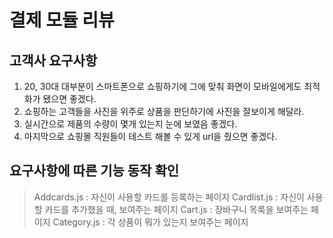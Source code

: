 # 결제 모듈 리뷰

## 고객사 요구사항
1. 20, 30대 대부분이 스마트폰으로 쇼핑하기에 그에 맞춰 화면이 모바일에게도 최적화가 됐으면 좋겠다.
2. 쇼핑하는 고객들을 사진을 위주로 상품을 판단하기에 사진을 잘보이게 해달라.
3. 실시간으로 제품의 수량이 몇개 있는지 눈에 보였음 좋겠다.
4. 마지막으로 쇼핑몰 직원들이 테스트 해볼 수 있게 url을 줬으면 좋겠다.


## 요구사항에 따른 기능 동작 확인

> Addcards.js : 자신이 사용할 카드를 등록하는 페이지
> Cardlist.js : 자신이 사용할 카드를 추가했을 때, 보여주는 페이지
> Cart.js : 장바구니 목록을 보여주는 페이지
> Category.js : 각 상품이 뭐가 있는지 보여주는 페이지
